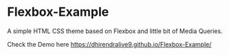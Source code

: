 # Flexbox-Example
A simple HTML CSS theme based on Flexbox and little bit of Media Queries.

Check the Demo here https://dhirendralive9.github.io/Flexbox-Example/

